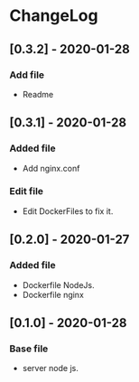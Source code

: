 # ChangeLog


## [0.3.2] - 2020-01-28
### Add file
- Readme

## [0.3.1] - 2020-01-28
### Added file 
- Add nginx.conf
### Edit file
- Edit DockerFiles to fix it.

## [0.2.0] - 2020-01-27
### Added file
- Dockerfile NodeJs.
- Dockerfile nginx

## [0.1.0] - 2020-01-28
### Base file
- server node js.

